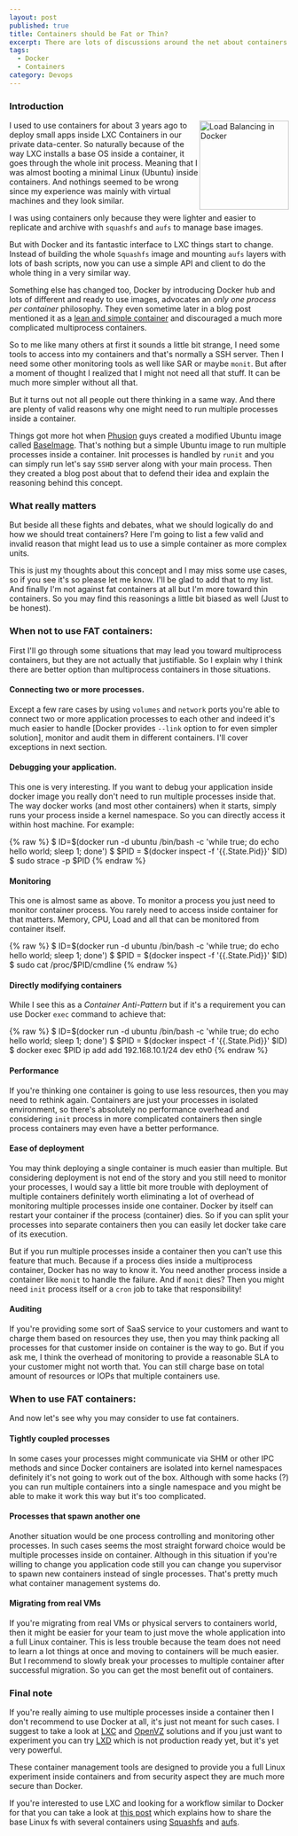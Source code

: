 ```yaml
---
layout: post
published: true
title: Containers should be Fat or Thin?
excerpt: There are lots of discussions around the net about containers to be fat or thin. Some say they meant to be thin and oppositions insist that you need to have some other processes too. What's the way to go?
tags:
  - Docker
  - Containers
category: Devops
---
```


### Introduction

<div style="float: right">
<img src="{{ site.url }}/img/docker-logo.png" width="161" alt="Load Balancing in Docker" title="Load Balancing in Docker" />
</div>

I used to use containers for about 3 years ago to deploy small apps inside LXC Containers in our private data-center. So naturally because of the way LXC installs a base OS inside a container, it goes through the whole init process. Meaning that I was almost booting a minimal Linux (Ubuntu) inside containers. And nothings seemed to be wrong since my experience was mainly with virtual machines and they look similar.

I was using containers only because they were lighter and easier to replicate and archive with `squashfs` and `aufs` to manage base images.

<div style="float: left; width: 320px">
    <ins class="adsbygoogle" style="display:block" data-ad-client="ca-pub-5768423765640512" data-ad-slot="7013600384" data-ad-format="rectangle"></ins> 
    <script> (adsbygoogle = window.adsbygoogle || []).push({}); </script>
</div>

But with Docker and its fantastic interface to LXC things start to change. Instead of building the whole `Squashfs` image and mounting `aufs` layers with lots of bash scripts, now you can use a simple API and client to do the whole thing in a very similar way.

Something else has changed too, Docker by introducing Docker hub and lots of different and ready to use images, advocates an *only one process per container* philosophy. They even sometime later in a blog post mentioned it as a [lean and simple container][3] and discouraged a much more complicated multiprocess containers.

So to me like many others at first it sounds a little bit strange, I need some tools to access into my containers and that's normally a SSH server. Then I need some other monitoring tools as well like SAR or maybe `monit`. But after a moment of thought I realized that I might not need all that stuff. It can be much more simpler without all that.

But it turns out not all people out there thinking in a same way. And there are plenty of valid reasons why one might need to run multiple processes inside a container.

Things got more hot when [Phusion][1] guys created a modified Ubuntu image called [BaseImage][2]. That's nothing but a simple Ubuntu image to run multiple processes inside a container. Init processes is handled by `runit` and you can simply run let's say `SSHD` server along with your main process. Then they created a blog post about that to defend their idea and explain the reasoning behind this concept.

### What really matters

But beside all these fights and debates, what we should logically do and how we should treat containers? Here I'm going to list a few valid and invalid reason that might lead us to use a simple container as more complex units.

This is just my thoughts about this concept and I may miss some use cases, so if you see it's so please let me know. I'll be glad to add that to my list. And finally I'm not against fat containers at all but I'm more toward thin containers. So you may find this reasonings a little bit biased as well (Just to be honest).

<div class="ads"> 
    <ins class="adsbygoogle" style="display:block" data-ad-client="ca-pub-5768423765640512" data-ad-slot="7013600384" data-ad-format="horizontal"></ins> 
</div> 
<script> (adsbygoogle = window.adsbygoogle || []).push({}); </script>

### When not to use FAT containers:

First I'll go through some situations that may lead you toward multiprocess containers, but they are not actually that justifiable. So I explain why I think there are better option than multiprocess containers in those situations.

#### **Connecting two or more processes.**

Except a few rare cases by using `volumes` and `network` ports you're able to connect two or more application processes to each other and indeed it's much easier to handle [Docker provides `--link` option to for even simpler solution], monitor and audit them in different containers.  I'll cover exceptions in next section.

#### **Debugging your application.**

This one is very interesting. If you want to debug your application inside docker image you really don't need to run multiple processes inside that. The way docker works (and most other containers) when it starts, simply runs your process inside a kernel namespace. So you can directly access it within host machine. For example:

{% raw %}
    $ ID=$(docker run -d ubuntu /bin/bash -c 'while true; do echo hello world; sleep 1; done')
    $ $PID = $(docker inspect -f '{{.State.Pid}}' $ID)
    $ sudo strace -p $PID
{% endraw %}
#### **Monitoring**

This one is almost same as above. To monitor a process you just need to monitor container process. You rarely need to access inside container for that matters. Memory, CPU, Load and all that can be monitored from container itself.

{% raw %}
    $ ID=$(docker run -d ubuntu /bin/bash -c 'while true; do echo hello world; sleep 1; done')
    $ $PID = $(docker inspect -f '{{.State.Pid}}' $ID)
    $ sudo cat /proc/$PID/cmdline
{% endraw %}

#### **Directly modifying containers**

While I see this as a *Container Anti-Pattern* but if it's a requirement you can use Docker `exec` command to achieve that:

{% raw %}
    $ ID=$(docker run -d ubuntu /bin/bash -c 'while true; do echo hello world; sleep 1; done')
    $ $PID = $(docker inspect -f '{{.State.Pid}}' $ID)
    $ docker exec $PID ip add add 192.168.10.1/24 dev eth0
{% endraw %}
 
#### **Performance**

If you're thinking one container is going to use less resources, then you may need to rethink again. Containers are just your processes in isolated environment, so there's absolutely no performance overhead and considering `init` process in more complicated containers then single process containers may even have a better performance.

#### **Ease of deployment**

<div class="ads"> 
    <ins class="adsbygoogle" style="display:block" data-ad-client="ca-pub-5768423765640512" data-ad-slot="7013600384" data-ad-format="horizontal"></ins> 
</div> 
<script> (adsbygoogle = window.adsbygoogle || []).push({}); </script>

You may think deploying a single container is much easier than multiple. But considering deployment is not end of the story and you still need to monitor your processes, I would say a little bit more trouble with deployment of multiple containers definitely worth eliminating a lot of overhead of monitoring multiple processes inside one container. Docker by itself can restart your container if the process (container) dies. So if you can split your processes into separate containers then you can easily let docker take care of its execution. 

But if you run multiple processes inside a container then you can't use this feature that much. Because if a process dies inside a multiprocess container, Docker has no way to know it. You need another process inside a container like `monit` to handle the failure. And if `monit` dies? Then you might need `init` process itself or a `cron` job to take that responsibility!

#### **Auditing**

If you're providing some sort of SaaS service to your customers and want to charge them based on resources they use, then you may think packing all processes for that customer inside on container is the way to go. But if you ask me, I think the overhead of monitoring to provide a reasonable SLA to your customer might not worth that. You can still charge base on total amount of resources or IOPs that multiple containers use.

### When to use FAT containers:

And now let's see why you may consider to use fat containers.

#### **Tightly coupled processes**

In some cases your processes might communicate via SHM or other IPC methods and since Docker containers are isolated into kernel namespaces definitely it's not going to work out of the box. Although with some hacks (?) you can run multiple containers into a single namespace and you might be able to make it work this way but it's too complicated.

#### **Processes that spawn another one**

Another situation would be one process controlling and monitoring other processes. In such cases seems the most straight forward choice would be multiple processes inside on container. Although in this situation if you're willing to change you application code still you can change you supervisor to spawn new containers instead of single processes. That's pretty much what container management systems do.

#### **Migrating from real VMs**

If you're migrating from real VMs or physical servers to containers world, then it might be easier for your team to just move the whole application into a full Linux container. This is less trouble because the team does not need to learn a lot things at once and moving to containers will be much easier. But I recommend to slowly break your processes to multiple container after successful migration. So you can get the most benefit out of containers.

<div class="ads"> 
    <ins class="adsbygoogle" style="display:block" data-ad-client="ca-pub-5768423765640512" data-ad-slot="7013600384" data-ad-format="horizontal"></ins> 
</div> 
<script> (adsbygoogle = window.adsbygoogle || []).push({}); </script>

### Final note

If you're really aiming to use multiple processes inside a container then  I don't recommend to use Docker at all, it's just not meant for such cases. I suggest to take a look at [LXC][5] and [OpenVZ][6] solutions and if you just want to experiment you can try [LXD][7] which is not production ready yet, but it's yet very powerful. 

These container management tools are designed to provide you a full Linux experiment inside containers and from security aspect they are much more secure than Docker.

If you're interested to use LXC and looking for a workflow similar to Docker for that you can take a look at [this post][8] which explains how to share the base Linux fs with several containers using [Squashfs][8] and [aufs][9].

[1]: https://github.com/phusion
[2]: https://github.com/phusion/baseimage-docker
[3]: https://jpetazzo.github.io/2014/06/23/docker-ssh-considered-evil/
[4]: https://blog.phusion.nl/2015/01/20/baseimage-docker-fat-containers-treating-containers-vms/
[5]: https://linuxcontainers.org/lxc/introduction/
[6]: https://openvz.org/Main_Page
[7]: https://linuxcontainers.org/lxd/introduction/
[8]: http://en.wikipedia.org/wiki/SquashFS
[9]: http://en.wikipedia.org/wiki/Aufs
